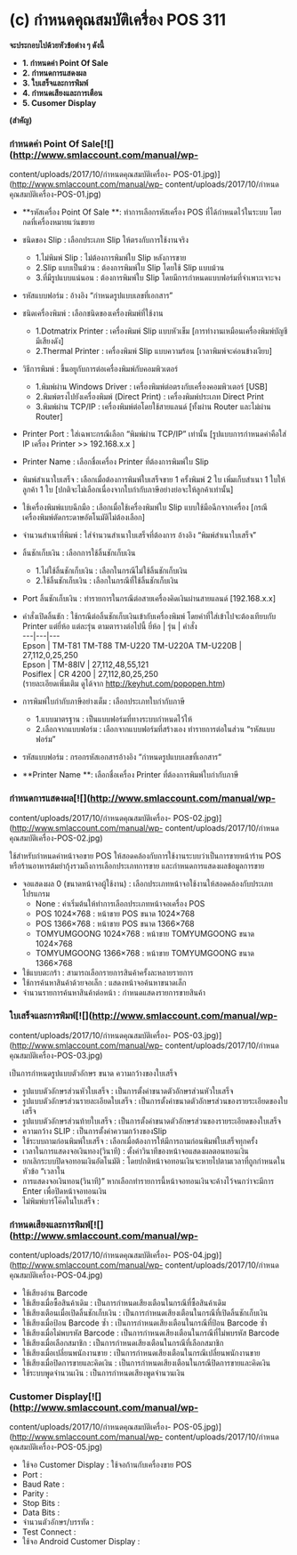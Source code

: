 # (c)    กำหนดคุณสมบัติเครื่อง POS  311

**จะประกอบไปด้วยหัวข้อต่าง ๆ ดังนี้**

  * **1\. กำหนดค่า Point Of Sale**
  * **2\. กำหนดการแสดงผล**
  * **3\. ใบเสร็จและการพิมพ์**
  * **4\. กำหนดเสียงและการเตือน**
  * **5\. Cusomer Display**

**(สำคัญ)**

### กำหนดค่า Point Of Sale[![](http://www.smlaccount.com/manual/wp-
content/uploads/2017/10/กำหนดคุณสมบัติเครื่อง-
POS-01.jpg)](http://www.smlaccount.com/manual/wp-
content/uploads/2017/10/กำหนดคุณสมบัติเครื่อง-POS-01.jpg)

  * **รหัสเครื่อง Point Of Sale **: ทำการเลือกรหัสเครื่อง POS ที่ได้กำหนดไว้ในระบบ โดยกดที่เครื่องหมายแว่นขยาย
  * ชนิดของ Slip : เลือกประเภท Slip ให้ตรงกับการใช้งานจริง 
    * 1.ไม่พิมพ์ Slip : ไม่ต้องการพิมพ์ใบ Slip หลังการขาย
    * 2.Slip แบบเป็นม้วน : ต้องการพิมพ์ใบ Slip โดยใช้ Slip แบบม้วน
    * 3.ที่มีรูปแบบแน่นอน : ต้องการพิมพ์ใบ Slip โดยมีการกำหนดแบบฟอร์มที่จำเพาะเจาะจง
  * รหัสแบบฟอร์ม : อ้างอิง “กำหนดรูปแบบเลขที่เอกสาร”
  * ชนิดเครื่องพิมพ์ : เลือกชนิดของเครื่องพิมพ์ที่ใช้งาน 
    * 1.Dotmatrix Printer : เครื่องพิมพ์ Slip แบบหัวเข็ม [การทำงานเหมือนเครื่องพิมพ์บัญชี มีเสียงดัง]
    * 2.Thermal Printer : เครื่องพิมพ์ Slip แบบความร้อน [เวลาพิมพ์จะค่อนข้างเงียบ]
  * วิธีการพิมพ์ : ขึ้นอยูกับการต่อเครื่องพิมพ์กับคอมพิวเตอร์ 
    * 1.พิมพ์ผ่าน Windows Driver : เครื่องพิมพ์ต่อตรงกับเครื่องคอมพิวเตอร์ [USB]
    * 2.พิมพ์ตรงไปยังเครื่องพิมพ์ (Direct Print) : เครื่องพิมพ์ประเภท Direct Print
    * 3.พิมพ์ผ่าน TCP/IP : เครื่องพิมพ์ต่อโดยใช้สายแลนด์ [ทั้งผ่าน Router และไม่ผ่าน Router]
  * Printer Port : ใส่เฉพาะกรณีเลือก “พิมพ์ผ่าน TCP/IP” เท่านั้น [รูปแบบการกำหนดค่าคือใส่ IP เครื่อง Printer >> 192.168.x.x ]
  * Printer Name : เลือกชื่อเครื่อง Printer ที่ต้องการพิมพ์ใบ Slip
  * พิมพ์สำเนาใบเสร็จ : เลือกเมื่อต้องการพิมพ์ใบเสร็จขาย 1 ครั้งพิมพ์ 2 ใบ เพิ่มเก็บสำเนา 1 ใบให้ลูกค้า 1 ใบ [ปกติจะไม่เลือกเนื่องจากใบกำกับภาษีอย่างย่อจะให้ลูกค้าเท่านั้น]
  * ใช้เครื่องพิมพ์แบบฉีกมือ : เลือกเมื่อใช้เครื่องพิมพ์ใบ Slip แบบใช้มือฉีกจากเครื่อง [กรณีเครื่องพิมพ์ตัดกระดาษอัตโนมัติไม่ต้องเลือก]
  * จำนวนสำเนาที่พิมพ์ : ใส่จำนวนสำเนาใบเสร็จที่ต้องการ อ้างอิง “พิมพ์สำเนาใบเสร็จ”
  * ลิ้นชักเก็บเงิน : เลือกการใช้ลิ้นชักเก็บเงิน 
    * 1.ไม่ใช้ลิ้นชักเก็บเงิน : เลือกในกรณีไม่ใช้ลิ้นชักเก็บเงิน
    * 2.ใช้ลิ้นชักเก็บเงิน : เลือกในกรณีที่ใช้ลิ้นชักเก็บเงิน
  * Port ลิ้นชักเก็บเงิน : ทำรายการในกรณีต่อสายเครื่องคิดเงินผ่านสายแลนด์ [192.168.x.x]
  * คำสั่งเปิดลิ้นขัก : ใช้กรณีต่อลิ้นชักเก็บเงินเข้ากับเครื่องพิมพ์ โดยค่าที่ใส่เข้าไปจะต้องเทียบกับ Printer แต่ยี่ห้อ แต่ละรุ่น ตามตารางต่อไปนี้  ยี่ห้อ | รุ่น | คำสั่ง  
---|---|---  
Epson | TM-T81 TM-T88 TM-U220 TM-U220A TM-U220B | 27,112,0,25,250  
Epson | TM-88IV | 27,112,48,55,121  
Posiflex | CR 4200 | 27,112,80,25,250  
(รายละเอียดเพิ่มเติม ดูได้จาก <http://keyhut.com/popopen.htm>)

  * การพิมพ์ใบกำกับภาษีอย่างเต็ม : เลือกประเภทใบกำกับภาษี 
    * 1.แบบมาตรฐาน : เป็นแบบฟอร์มที่ทางระบบกำหนดไว้ให้
    * 2.เลือกจากแบบฟอร์ม : เลือกจากแบบฟอร์มที่สร้างเอง ทำรายการต่อในส่วน “รหัสแบบฟอร์ม”
  * รหัสแบบฟอร์ม : กรอกรหัสเอกสารอ้างอิง “กำหนดรูปแบบเลขที่เอกสาร“
  * **Printer Name **: เลือกชื่อเครื่อง Printer ที่ต้องการพิมพ์ใบกำกับภาษี

### กำหนดการแสดงผล[![](http://www.smlaccount.com/manual/wp-
content/uploads/2017/10/กำหนดคุณสมบัติเครื่อง-
POS-02.jpg)](http://www.smlaccount.com/manual/wp-
content/uploads/2017/10/กำหนดคุณสมบัติเครื่อง-POS-02.jpg)

ใช้สำหรับกำหนดค่าหน้าจอขาย POS
ให้สอดคล้องกับการใช้งานระบบว่าเป็นการขายหน้าร้าน POS
หรือร้านอาหารต้มยำกุ้งรวมถึงการเลือกประเภทการขาย และกำหนดการแสดงผลข้อมูลการขาย

  * จอแสดงผล 0 (ขนาดหน้าจอผู้ใช้งาน) : เลือกประเภทหน้าจอใช้งานให้สอดคล้องกับประเภทโปรแกรม 
    * None : ค่าเริ่มต้นให้ทำการเลือกประเภทหน้าจอเครื่อง POS
    * POS 1024×768 : หน้าขาย POS ขนาด 1024×768
    * POS 1366×768 : หน้าขาย POS ขนาด 1366×768
    * TOMYUMGOONG 1024×768 : หน้าขาย TOMYUMGOONG ขนาด 1024×768
    * TOMYUMGOONG 1366×768 : หน้าขาย TOMYUMGOONG ขนาด 1366×768
  * ใช้แบบตะกร้า : สามารถเลือกรายการสินค้าครั้งละหลายรายการ
  * ใช้การค้นหาสินค้าด้วยจอเล็ก : แสดงหน้าจอค้นหาขนาดเล็ก
  * จำนวนรายการค้นหาสินค้าต่อหน้า : กำหนดแสดงรายการขายสินค้า

### ใบเสร็จและการพิมพ์[![](http://www.smlaccount.com/manual/wp-
content/uploads/2017/10/กำหนดคุณสมบัติเครื่อง-
POS-03.jpg)](http://www.smlaccount.com/manual/wp-
content/uploads/2017/10/กำหนดคุณสมบัติเครื่อง-POS-03.jpg)

เป็นการกำหนดรูปแบบตัวอักษร ขนาด ความกว้างของใบเสร็จ

  * รูปแบบตัวอักษรส่วนหัวใบเสร็จ : เป็นการตั้งค่าขนาดตัวอักษรส่วนหัวใบเสร็จ
  * รูปแบบตัวอักษรส่วนรายละเอียดใบเสร็จ : เป็นการตั้งค่าขนาดตัวอักษรส่วนของรายระเอียดของใบเสร็จ
  * รูปแบบตัวอักษรส่วนท้ายใบเสร็จ : เป็นการตั้งค่าขนาดตัวอักษรส่วนของรายระเอียดของใบเสร็จ
  * ความกว้าง SLIP : เป็นการตั้งค่าความกว้างของSlip
  * ใช้ระบบถามก่อนพิมพ์ใบเสร็จ : เลือกเมื่อต้องการให้มีการถามก่อนพิมพ์ใบเสร็จทุกครั้ง
  * เวลาในการแสดงจอเงินทอง(วินาที) : ตั้งค่าวินาทีของหน้าจอแสดงผลตอนทอนเงิน
  * ยกเลิกระบบปิดจอทอนเงินอัตโนมัติ : โดยปกติหน้าจอทอนเงินจะหายไปตามเวลาที่ถูกกำหนดในหัวข้อ “เวลาใน
  * การแสดงจอเงินทอน(วินาที)” หากเลือกทำรายการนี้หน้าจอทอนเงินจะค้างไว้จนกว่าจะมีการ Enter เพื่อปิดหน้าจอทอนเงิน
  * ไม่พิมพ์บาร์โค๊ดในใบเสร็จ :

### กำหนดเสียงและการพิมพ์[![](http://www.smlaccount.com/manual/wp-
content/uploads/2017/10/กำหนดคุณสมบัติเครื่อง-
POS-04.jpg)](http://www.smlaccount.com/manual/wp-
content/uploads/2017/10/กำหนดคุณสมบัติเครื่อง-POS-04.jpg)

  * ใช้เสียงอ่าน Barcode
  * ใช้เสียงเมื่อซื้อสินค้าเดิม : เป็นการกำหนดเสียงเตือนในกรณีที่ซื้อสินค้าเดิม
  * ใช้เสียงเตือนเมื่อเปิดลิ้นชักเก็บเงิน : เป็นการกำหนดเสียงเตือนในกรณีที่เปิดลิ้นชักเก็บเงิน
  * ใช้เสียงเมื่อป้อน Barcode ซ้ำ : เป็นการกำหนดเสียงเตือนในกรณีที่ป้อน Barcode ซ้ำ
  * ใช้เสียงเมื่อไม่พบรหัส Barcode : เป็นการกำหนดเสียงเตือนในกรณีที่ไม่พบรหัส Barcode
  * ใช้เสียงเมื่อเลือกสมาชิก : เป็นการกำหนดเสียงเตือนในกรณีที่เลือกสมาชิก
  * ใช้เสียงเมื่อเปลี่ยนพนักงานขาย : เป็นการกำหนดเสียงเตือนในกรณีเปลี่ยนพนักงานขาย
  * ใช้เสียงเมื่อปิดการขายและคิดเงิน : เป็นการกำหนดเสียงเตือนในกรณีปิดการขายและคิดเงิน
  * ใช้ระบบพูดจำนวนเงิน : เป็นการกำหนดเสียงพูดจำนวนเงิน

### Customer Display[![](http://www.smlaccount.com/manual/wp-
content/uploads/2017/10/กำหนดคุณสมบัติเครื่อง-
POS-05.jpg)](http://www.smlaccount.com/manual/wp-
content/uploads/2017/10/กำหนดคุณสมบัติเครื่อง-POS-05.jpg)

  * ใช้จอ Customer Display : ใช้จอก้านกับเครื่องขาย POS
  * Port :
  * Baud Rate :
  * Parity :
  * Stop Bits :
  * Data Bits :
  * จำนวนตัวอักษร/บรรทัด :
  * Test Connect :
  * ใช้จอ Android Customer Display :



